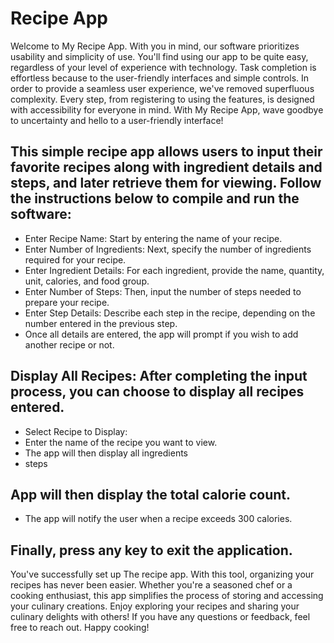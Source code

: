 # Recipe App

Welcome to My Recipe App. With you in mind, our software prioritizes usability and simplicity of use. You'll find using our app to be quite easy, regardless of your level of experience with technology. Task completion is effortless because to the user-friendly interfaces and simple controls. In order to provide a seamless user experience, we've removed superfluous complexity. Every step, from registering to using the features, is designed with accessibility for everyone in mind. With My Recipe App, wave goodbye to uncertainty and hello to a user-friendly interface!

## This simple recipe app allows users to input their favorite recipes along with ingredient details and steps, and later retrieve them for viewing. Follow the instructions below to compile and run the software: 

* Enter Recipe Name: Start by entering the name of your recipe.
* Enter Number of Ingredients: Next, specify the number of ingredients required for your recipe.
* Enter Ingredient Details: For each ingredient, provide the name, quantity, unit, calories, and food group.
* Enter Number of Steps: Then, input the number of steps needed to prepare your recipe.
* Enter Step Details: Describe each step in the recipe, depending on the number entered in the previous step.
* Once all details are entered, the app will prompt if you wish to add another recipe or not.

## Display All Recipes: After completing the input process, you can choose to display all recipes entered.
* Select Recipe to Display: 
* Enter the name of the recipe you want to view. 
* The app will then display all ingredients 
* steps


## App will then display the total calorie count.
* The app will notify the user when a recipe exceeds 300 calories.


## Finally, press any key to exit the application.

You've successfully set up The recipe app. With this tool, organizing your recipes has never been easier. Whether you're a seasoned chef or a cooking enthusiast, this app simplifies the process of storing and accessing your culinary creations. Enjoy exploring your recipes and sharing your culinary delights with others! If you have any questions or feedback, feel free to reach out. Happy cooking! 



